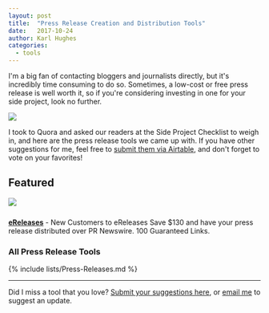 ```yaml
---
layout: post
title:  "Press Release Creation and Distribution Tools"
date:   2017-10-24
author: Karl Hughes
categories:
  - tools
---
```


I'm a big fan of contacting bloggers and journalists directly, but it's incredibly time consuming to do so. Sometimes, a low-cost or free press release is well worth it, so if you're considering investing in one for your side project, look no further.

![](https://i.imgur.com/WKeFgOK.jpg)

I took to Quora and asked our readers at the Side Project Checklist to weigh in, and here are the press release tools we came up with. If you have other suggestions for me, feel free to [submit them via Airtable](https://airtable.com/shrwrPOxd0wlqoiZb), and don't forget to vote on your favorites!


<div class="featured">
  <h2>Featured</h2>

  <a href="http://www.jdoqocy.com/click-8424281-10838494" target="_top">
  <img src="http://www.tqlkg.com/image-8424281-10838494" border="0" style="margin-bottom:10px;"/></a>

  <p>
    <a href="http://www.jdoqocy.com/click-8424281-10838494"><strong>eReleases</strong></a> - New Customers to eReleases Save $130 and have your press release distributed over PR Newswire. 100 Guaranteed Links.
  </p>

</div>

### All Press Release Tools

{% include lists/Press-Releases.md %}

-----

Did I miss a tool that you love? [Submit your suggestions here](https://airtable.com/shrwrPOxd0wlqoiZb), or [email me](mailto:marketing@portablecto.com) to suggest an update.
